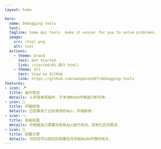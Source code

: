 ```yaml
---
layout: home

hero:
  name: Debugging tools
  text: 
  tagline: Some Api tools  make it easier for you to solve problems.
  image:
    src: /tool.png
    alt: tool
  actions:
    - theme: brand
      text: Get Started
      link: /started/01.简介.html/
    - theme: alt
      text: View on GitHub
      link: https://github.com/wangenze267/debugging-tools
features:
- icon: 🪁
  title: 操作简洁
  details: 上手简单易操作，于本地Node环境运行即可用.
- icon: 📢
  title: 开箱即用
  details: 已经集成了比较常用的Api，开箱即用.
- icon: 🪛
  title: 自由拓展
  details: 可根据自己需要对现有Api进行改动，定制化应对需求.
- icon: 📀
  title: 部署方便
  details: 代码包可以轻松的部署在任何有Node环境的地方.
---
```

